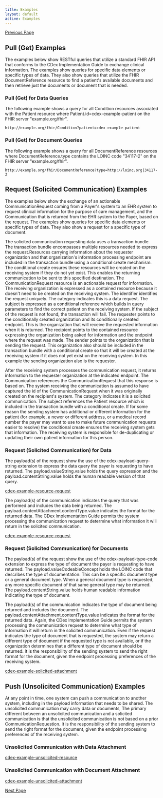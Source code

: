 ```yaml
---
title: Examples
layout: default
active: Examples
---
```


[Previous Page](Credits.html)

## Pull (Get) Examples
The examples below show RESTful queries that utilize a standard FHIR API that conforms to the CDex Implementation Guide to exchange clinical information. The examples show queries for specific data elements or specific types of data. They also show queries that utilize the FHIR DocumentReference resource to find a patient's available documents and then retrieve just the documents or document that is needed.

### Pull (Get) for Data Queries
The following example shows a query for all Condition resources associated with the Patient resource where Patient.id=cdex-example-patient on the FHIR server "example.org/fhir". 

`http://example.org/fhir/Condition?patient=cdex-example-patient`

### Pull (Get) for Document Queries
The following example shows a query for all DocumentReference resources where DocumentReference.type contains the LOINC code "34117-2" on the FHIR server "example.org/fhir". 

`http://example.org/fhir/DocumentReference?type=http://loinc.org|34117-2`

## Request (Solicited Communication) Examples
The examples below show the exchange of an actionable CommunicationRequest coming from a Payer's system to an EHR system to request clinical information for the purpose of care management, and the Communication that is returned from the EHR system to the Payer, based on the request. The examples show queries for specific data elements or specific types of data. They also show a request for a specific type of document. 

The solicited communication requesting data uses a transaction bundle. The transaction bundle encompasses multiple resources needed to express the request.Resources carrying information about the requester organization and that organization's information processing endpoint are included in the transaction bundle using a conditional create mechanism. The conditional create ensures these resources will be created on the receiving system if they do not yet exist.  This enables the returning communication to be sent to this specified destination. The CommunicationRequest resource is an actionable request for information. The receiving organization is expressed as a contained resource because it doesn't need to be created on the receiving system. The identifier identifies the request uniquely. The category indicates this is a data request. The subject is expressed as a conditional reference which builds in query parameters to find the correct patient on the receiving system. If the subject of the request is not found, the transaction will fail. The requester points to the conditionally created organization and its conditionally created endpoint.  This is the organization that will receive the requested information when it is returned. The recipient points to the contained resource expressing the organization being asked for information and the endpoint where the request was made. The sender points to the organization that is sending the request. This organization also should be included in the transaction bundle with a conditional create so that it will be created at the receiving system if it does not yet exist on the receiving system. In this example the sending organization also is the requester.     

After the receiving system processes the communication request, it returns information to the requester organization at the indicated endpoint. The Communication references the CommunicationRequest that this response is based on. The system receiving the communication is assumed to have captured the id of the CommunicationRequest when it was originally created on the recipient's system. The category indicates it is a solicited communication. The subject references the Patient resource which is included in the transaction bundle with a conditional create. If for some reason the sending system has additional or different information for the patient (for example, a newer or different address, or a medical record number the payer may want to use to make future communication requests easier to resolve) the conditional create ensures the receiving system gets that information. The receiving system is responsible for de-duplicating or updating their own patient information for this person. 

### Request (Solicited Communication) for Data

The payload(s) of the request show the use of the cdex-payload-query-string extension to express the data query the payer is requesting to have returned. The payload.valueString.value holds the query expression and the payload.contentString.value holds the human readable version of that query. 

<a href="CommunicationRequest-cdex-example-resource-request.html">cdex-example-resource-request</a>

The payload(s) of the communication indicates the query that was performed and includes the data being returned. The payload.contentAttachment.contentType.value indicates the format for the returned data. The CDex Implementation Guide permits the system processing the communication request to determine what information it will return in the solicited communication.
 
<a href="CommunicationRequest-cdex-example-resource-request.html">cdex-example-resource-request</a>

### Request (Solicited Communication) for Documents
The payload(s) of the request show the use of the cdex-payload-type-code extension to express the type of document the payer is requesting to have returned. The payload.valueCodeableConcept holds the LOINC code that describes the type of documentation. This can be a specific document type or a general document type.  When a general document type is requested, any more specific document of that same general type may be returned.  The payload.contentString.value holds human readable information indicating the type of document. 


The payload(s) of the communication indicates the type of document being returned and includes the document. The payload.contentAttachment.contentType.value indicates the format for the returned data. Again, the CDex Implementation Guide permits the system processing the communication request to determine what type of information it will return in the solicited communication. Even if the request indicates the type of document that is requested, the system may return a different type of document if the requested type is not available, or if the organization determines that a different type of document should be returned. It is the responsibility of the sending system to send the right format for the document, given the endpoint processing preferences of the receiving system.

<a href="Communication-cdex-example-solicited-attachment.html">cdex-example-solicited-attachment</a>

## Push (Unsolicited Communication) Examples
At any point in time, one system can push a communication to another system, including in the payload information that needs to be shared. The unsolicited communication may carry data or documents, The primary different between an unsolicited communication and a solicited communication is that the unsolicited communication is not based on a prior CommunicationRequestion. It is the responsibility of the sending system to send the right format for the document, given the endpoint processing preferences of the receiving system.

### Unsolicited Communication with Data Attachment

<a href="Communication-cdex-example-unsolicited-resource.html">cdex-example-unsolicited-resource</a>

### Unsolicited Communication with Document Attachment

<a href="Communication-cdex-example-unsolicited-attachment.html">cdex-example-unsolicited-attachment</a>

[Next Page](terminology.html)